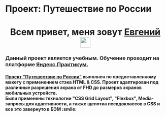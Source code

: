 # Проект: Путешествие по России

<h1 align="center">Всем привет, меня зовут <a href="https://github.com/MacroZip" target="_blank">Евгений</a>
<img src="https://github.com/blackcater/blackcater/raw/main/images/Hi.gif" height="32"/></h1>
<h3 align="left">Данный проект является учебным. Обучение проходит на платформе <a href="https://practicum.yandex.ru/" target="_blank">Яндекс.Практикум.</a></h3>
<h4 align="left"><a href="https://macrozip.github.io/russian-travel" target="_blank">Проект "Путешествие по России"</a> выполнен по предоставленному макету с применением стэка HTML & CSS. Проект адаптирован под различные разрешения экрана от FHD до размеров экранов мобильных устройств.
<br>
Были применены технологии "CSS Grid Layout", "Flexbox", Media-запросы для адаптивности, а также щепотка псевдоклассов в CSS и все это завернуто в БЭМ :smile:
</h4>
